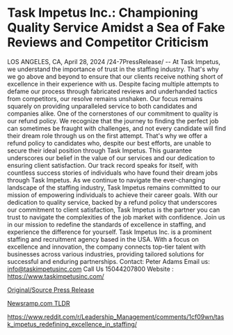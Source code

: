 # Task Impetus Inc.: Championing Quality Service Amidst a Sea of Fake Reviews and Competitor Criticism

LOS ANGELES, CA, April 28, 2024 /24-7PressRelease/ -- At Task Impetus, we understand the importance of trust in the staffing industry. That's why we go above and beyond to ensure that our clients receive nothing short of excellence in their experience with us. Despite facing multiple attempts to defame our process through fabricated reviews and underhanded tactics from competitors, our resolve remains unshaken. Our focus remains squarely on providing unparalleled service to both candidates and companies alike.  One of the cornerstones of our commitment to quality is our refund policy. We recognize that the journey to finding the perfect job can sometimes be fraught with challenges, and not every candidate will find their dream role through us on the first attempt. That's why we offer a refund policy to candidates who, despite our best efforts, are unable to secure their ideal position through Task Impetus. This guarantee underscores our belief in the value of our services and our dedication to ensuring client satisfaction.  Our track record speaks for itself, with countless success stories of individuals who have found their dream jobs through Task Impetus.  As we continue to navigate the ever-changing landscape of the staffing industry, Task Impetus remains committed to our mission of empowering individuals to achieve their career goals. With our dedication to quality service, backed by a refund policy that underscores our commitment to client satisfaction, Task Impetus is the partner you can trust to navigate the complexities of the job market with confidence.  Join us in our mission to redefine the standards of excellence in staffing, and experience the difference for yourself.  Task Impetus Inc. is a prominent staffing and recruitment agency based in the USA. With a focus on excellence and innovation, the company connects top-tier talent with businesses across various industries, providing tailored solutions for successful and enduring partnerships.  Contact: Peter Adams Email us: info@taskimpetusinc.com Call Us 15044207800 Website :  https://www.taskimpetusinc.com/ 

[Original/Source Press Release](https://www.24-7pressrelease.com/press-release/510460/task-impetus-inc-championing-quality-service-amidst-a-sea-of-fake-reviews-and-competitor-criticism)
                    

[Newsramp.com TLDR](None) 

https://www.reddit.com/r/Leadership_Management/comments/1cf09wn/task_impetus_redefining_excellence_in_staffing/